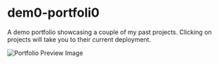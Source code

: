 # dem0-portfoli0

A demo portfolio showcasing a couple of my past projects.
Clicking on projects will take you to their current deployment.

![Portfolio Preview Image](https://github.com/BergEB/dem0-portfoli0/blob/main/Assets/images/portfolioSS.png?raw=true)
